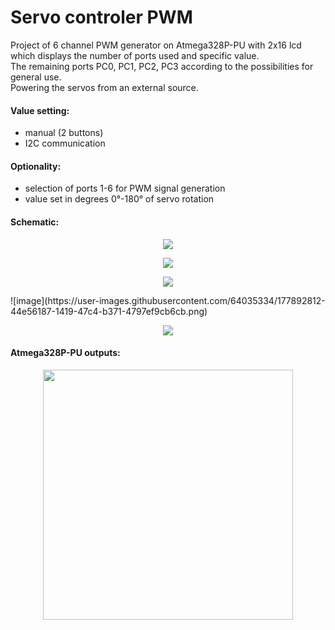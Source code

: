 # Servo controler PWM

Project of 6 channel PWM generator on Atmega328P-PU with 2x16 lcd which displays the number of ports used and specific value.<br />
The remaining ports PC0, PC1, PC2, PC3 according to the possibilities for general use.<br />
Powering the servos from an external source.

#### Value setting:
- manual (2 buttons) 
- I2C communication

#### Optionality:

- selection of ports 1-6 for PWM signal generation
- value set in degrees 0°-180° of servo rotation

#### Schematic:
<p align="center">
  <img src="https://user-images.githubusercontent.com/64035334/177417897-1b7af1aa-1d3f-49db-90b7-9aefa702d41d.png" />
</p>
<p align="center">
  <img src="https://user-images.githubusercontent.com/64035334/177889752-7c8d0d7a-53ee-4fb0-a4a3-92661156e2c0.png" />
</p>
<p align="center">
  <img src="https://user-images.githubusercontent.com/64035334/177889950-4d9f4f44-7777-42bc-bd00-ca93a0acc47a.png" />
</p>
![image](https://user-images.githubusercontent.com/64035334/177892812-44e56187-1419-47c4-b371-4797ef9cb6cb.png)

<p align="center">
  <img src="https://user-images.githubusercontent.com/64035334/177890361-332244c6-05a9-40d1-8fdd-21a5857ef05b.png" />
</p>

#### Atmega328P-PU outputs:
<p align="center">
  <img src="https://user-images.githubusercontent.com/64035334/177892341-275cee10-aec5-4f1f-b29a-1f927f3bb094.png" height = "400" />
</p>





















